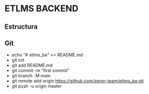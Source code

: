 # ETLMS BACKEND

## Estructura

## Git
- echo "# etlms_be" >> README.md
- git init
- git add README.md
- git commit -m "first commit"
- git branch -M main
- git remote add origin https://github.com/zeron-team/etlms_be.git
- git push -u origin master